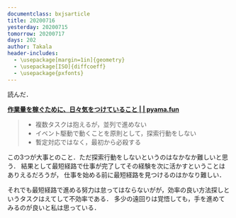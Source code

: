 ```yaml
---
documentclass: bxjsarticle
title: 20200716
yesterday: 20200715
tomorrow: 20200717
days: 202
author: Takala
header-includes:
  - \usepackage[margin=1in]{geometry}
  - \usepackage[ISO]{diffcoeff}
  - \usepackage{pxfonts}
---
```



読んだ．


**[作業量を稼ぐために、日々気をつけていること | | pyama.fun](https://pyama.fun/archives/3642)**



> * 複数タスクは抱えるが，並列で進めない
> * イベント駆動で動くことを原則として，探索行動をしない
> * 暫定対応ではなく，最初から必殺する


この3つが大事とのこと．ただ探索行動をしないというのはなかなか難しいと思う．
結果として最短経路で仕事が完了してその経験を次に活かすということはありえるだろうが，
仕事を始める前に最短経路を見つけるのはかなり難しい．


それでも最短経路で進める努力は怠ってはならないがが，効率の良い方法探しというタスクはえてして不効率である．
多少の遠回りは覚悟しても，手を進めてみるのが良いと私は思っている．


